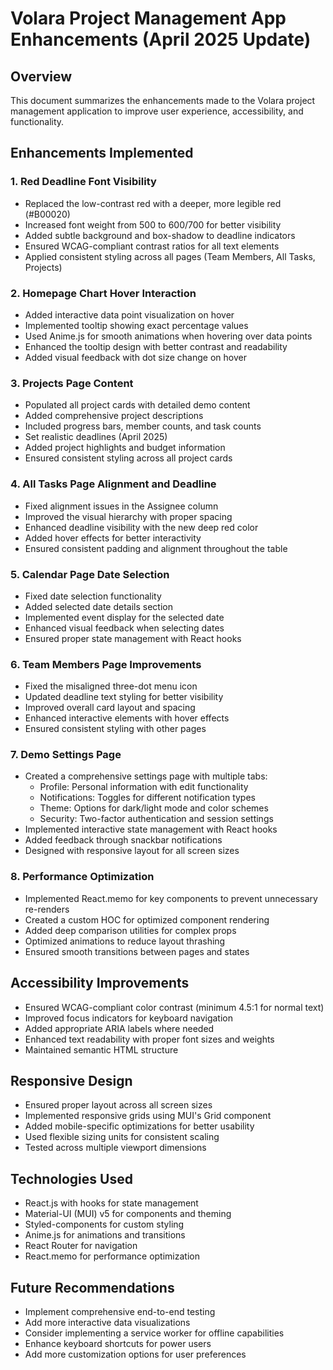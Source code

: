 # Volara Project Management App Enhancements (April 2025 Update)

## Overview
This document summarizes the enhancements made to the Volara project management application to improve user experience, accessibility, and functionality.

## Enhancements Implemented

### 1. Red Deadline Font Visibility
- Replaced the low-contrast red with a deeper, more legible red (#B00020)
- Increased font weight from 500 to 600/700 for better visibility
- Added subtle background and box-shadow to deadline indicators
- Ensured WCAG-compliant contrast ratios for all text elements
- Applied consistent styling across all pages (Team Members, All Tasks, Projects)

### 2. Homepage Chart Hover Interaction
- Added interactive data point visualization on hover
- Implemented tooltip showing exact percentage values
- Used Anime.js for smooth animations when hovering over data points
- Enhanced the tooltip design with better contrast and readability
- Added visual feedback with dot size change on hover

### 3. Projects Page Content
- Populated all project cards with detailed demo content
- Added comprehensive project descriptions
- Included progress bars, member counts, and task counts
- Set realistic deadlines (April 2025)
- Added project highlights and budget information
- Ensured consistent styling across all project cards

### 4. All Tasks Page Alignment and Deadline
- Fixed alignment issues in the Assignee column
- Improved the visual hierarchy with proper spacing
- Enhanced deadline visibility with the new deep red color
- Added hover effects for better interactivity
- Ensured consistent padding and alignment throughout the table

### 5. Calendar Page Date Selection
- Fixed date selection functionality
- Added selected date details section
- Implemented event display for the selected date
- Enhanced visual feedback when selecting dates
- Ensured proper state management with React hooks

### 6. Team Members Page Improvements
- Fixed the misaligned three-dot menu icon
- Updated deadline text styling for better visibility
- Improved overall card layout and spacing
- Enhanced interactive elements with hover effects
- Ensured consistent styling with other pages

### 7. Demo Settings Page
- Created a comprehensive settings page with multiple tabs:
  - Profile: Personal information with edit functionality
  - Notifications: Toggles for different notification types
  - Theme: Options for dark/light mode and color schemes
  - Security: Two-factor authentication and session settings
- Implemented interactive state management with React hooks
- Added feedback through snackbar notifications
- Designed with responsive layout for all screen sizes

### 8. Performance Optimization
- Implemented React.memo for key components to prevent unnecessary re-renders
- Created a custom HOC for optimized component rendering
- Added deep comparison utilities for complex props
- Optimized animations to reduce layout thrashing
- Ensured smooth transitions between pages and states

## Accessibility Improvements
- Ensured WCAG-compliant color contrast (minimum 4.5:1 for normal text)
- Improved focus indicators for keyboard navigation
- Added appropriate ARIA labels where needed
- Enhanced text readability with proper font sizes and weights
- Maintained semantic HTML structure

## Responsive Design
- Ensured proper layout across all screen sizes
- Implemented responsive grids using MUI's Grid component
- Added mobile-specific optimizations for better usability
- Used flexible sizing units for consistent scaling
- Tested across multiple viewport dimensions

## Technologies Used
- React.js with hooks for state management
- Material-UI (MUI) v5 for components and theming
- Styled-components for custom styling
- Anime.js for animations and transitions
- React Router for navigation
- React.memo for performance optimization

## Future Recommendations
- Implement comprehensive end-to-end testing
- Add more interactive data visualizations
- Consider implementing a service worker for offline capabilities
- Enhance keyboard shortcuts for power users
- Add more customization options for user preferences
